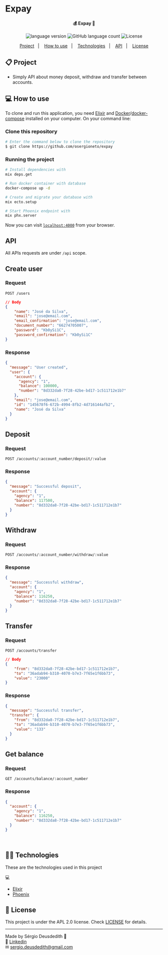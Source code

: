 # Expay

<h4 align="center">
	💰 Expay 💸
</h4>
<p align="center">

  <img alt="language version" src="https://img.shields.io/badge/Elixir-v_1.7-339933?logo=elixir">

  <img alt="GitHub language count" src="https://img.shields.io/github/languages/count/osergioneto/expay?color=%2304D361">

  <img alt="License" src="https://img.shields.io/badge/license-MIT-brightgreen">

</p>

<p align="center">
  <a href="#-project">Project</a>&nbsp;&nbsp;&nbsp;|&nbsp;&nbsp;&nbsp;
  <a href="#-how-to-use">How to use</a>&nbsp;&nbsp;&nbsp;|&nbsp;&nbsp;&nbsp;
  <a href="#-technologies">Technologies</a>&nbsp;&nbsp;&nbsp;|&nbsp;&nbsp;&nbsp;
  <a href="#-api">API</a>&nbsp;&nbsp;&nbsp;|&nbsp;&nbsp;&nbsp;
  <a href="#-license">License</a>
</p>

## 📋 Project

- Simply API about money deposit, withdraw and transfer between accounts.

## 💻 How to use

To clone and run this application, you need [Elixir](https://git-scm.com) and [Docker](https://docs.docker.com/engine/install/ubuntu/)/[docker-compose](https://docs.docker.com/compose/install/) installed on your computer. On your command line:

### Clone this repository

```bash
# Enter the command below to clone the repository
$ git clone https://github.com/osergioneto/expay
```

### Running the project

```bash
# Install dependencies with
mix deps.get

# Run docker container with database
docker-compose up -d

# Create and migrate your database with
mix ecto.setup

# Start Phoenix endpoint with
mix phx.server
```

Now you can visit [`localhost:4000`](http://localhost:4000) from your browser.

## API

All APIs requests are under `/api` scope.

## Create user

### Request
`POST /users`

```json
// Body
{
	"name": "José da Silva",
	"email": "jose@email.com",
	"email_confirmation": "jose@email.com",
	"document_number": "66274705007",
	"password": "Kb0ySi1C",
	"password_confirmation": "Kb0ySi1C"
}
```
### Response

```json
{
  "message": "User created",
  "user": {
    "account": {
      "agency": "1",
      "balance": 100000,
      "number": "8d332da8-7f28-42be-bd17-1c511712e1b7"
    },
    "email": "jose@email.com",
    "id": "145678f6-672b-4994-8fb2-4d716144afb2",
    "name": "José da Silva"
  }
}
```

## Deposit

### Request
  `POST /accounts/:account_number/deposit/:value`

### Response

```json
{
  "message": "Successful deposit",
  "account": {
    "agency": "1",
    "balance": 117500,
    "number": "8d332da8-7f28-42be-bd17-1c511712e1b7"
  }
}
```

## Withdraw

### Request
  `POST /accounts/:account_number/withdraw/:value`

### Response

```json
{
  "message": "Successful withdraw",
  "account": {
    "agency": "1",
    "balance": 116250,
    "number": "8d332da8-7f28-42be-bd17-1c511712e1b7"
  }
}
```

## Transfer

### Request
  `POST /accounts/transfer`

```json
// Body
{
	"from": "8d332da8-7f28-42be-bd17-1c511712e1b7",
	"to": "36adab94-b310-4070-b7e3-7f65e1f6bb73",
	"value": "23000"
}
```
### Response

```json
{
  "message": "Successful transfer",
  "transfer": {
    "from": "8d332da8-7f28-42be-bd17-1c511712e1b7",
    "to": "36adab94-b310-4070-b7e3-7f65e1f6bb73",
    "value": "133"
  }
}
```

## Get balance

### Request
  `GET /accounts/balance/:account_number`

### Response

```json
{
  "account": {
    "agency": "1",
    "balance": 116250,
    "number": "8d332da8-7f28-42be-bd17-1c511712e1b7"
  }
}
```
<br/>

## 👨‍💻 Technologies

These are the technologies used in this project

💻

- [Elixir](https://elixir-lang.org/)
- [Phoenix](https://www.phoenixframework.org/)

## 📝 License

This project is under the APL 2.0 license. Check [LICENSE](LICENSE.md) for details.

---

Made by Sérgio Deusdedith 👋 <br>
🔗 [Linkedin](https://www.linkedin.com/in/osergioneto/) <br>
✉ [sergio.deusdedith@gmail.com](mailto:sergio.deusdedith@gmail.com) &nbsp; <br>